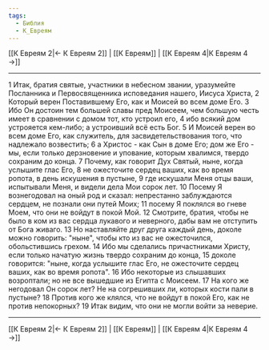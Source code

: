 ```yaml
---
tags:
  - Библия
  - К_Евреям
---
```

[[К Евреям 2|← К Евреям 2]] | [[К Евреям]] | [[К Евреям 4|К Евреям 4 →]]

---
1 Итак, братия святые, участники в небесном звании, уразумейте Посланника и Первосвященника исповедания нашего, Иисуса Христа,
2 Который верен Поставившему Его, как и Моисей во всем доме Его.
3 Ибо Он достоин тем большей славы пред Моисеем, чем большую честь имеет в сравнении с домом тот, кто устроил его,
4 ибо всякий дом устрояется кем-либо; а устроивший всё есть Бог.
5 И Моисей верен во всем доме Его, как служитель, для засвидетельствования того, что надлежало возвестить;
6 а Христос - как Сын в доме Его; дом же Его - мы, если только дерзновение и упование, которым хвалимся, твердо сохраним до конца.
7 Почему, как говорит Дух Святый, ныне, когда услышите глас Его,
8 не ожесточите сердец ваших, как во время ропота, в день искушения в пустыне,
9 где искушали Меня отцы ваши, испытывали Меня, и видели дела Мои сорок лет.
10 Посему Я вознегодовал на оный род и сказал: непрестанно заблуждаются сердцем, не познали они путей Моих;
11 посему Я поклялся во гневе Моем, что они не войдут в покой Мой.
12 Смотрите, братия, чтобы не было в ком из вас сердца лукавого и неверного, дабы вам не отступить от Бога живаго.
13 Но наставляйте друг друга каждый день, доколе можно говорить: "ныне", чтобы кто из вас не ожесточился, обольстившись грехом.
14 Ибо мы сделались причастниками Христу, если только начатую жизнь твердо сохраним до конца,
15 доколе говорится: "ныне, когда услышите глас Его, не ожесточите сердец ваших, как во время ропота".
16 Ибо некоторые из слышавших возроптали; но не все вышедшие из Египта с Моисеем.
17 На кого же негодовал Он сорок лет? Не на согрешивших ли, которых кости пали в пустыне?
18 Против кого же клялся, что не войдут в покой Его, как не против непокорных?
19 Итак видим, что они не могли войти за неверие.

---
[[К Евреям 2|← К Евреям 2]] | [[К Евреям]] | [[К Евреям 4|К Евреям 4 →]]